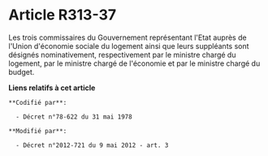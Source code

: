 # Article R313-37

Les trois commissaires du Gouvernement représentant l'Etat auprès de l'Union d'économie sociale du logement ainsi que leurs
suppléants sont désignés nominativement, respectivement par le ministre chargé du logement, par le ministre chargé de
l'économie et par le ministre chargé du budget.

**Liens relatifs à cet article**

	**Codifié par**:

	  - Décret n°78-622 du 31 mai 1978

	**Modifié par**:

	  - Décret n°2012-721 du 9 mai 2012 - art. 3
